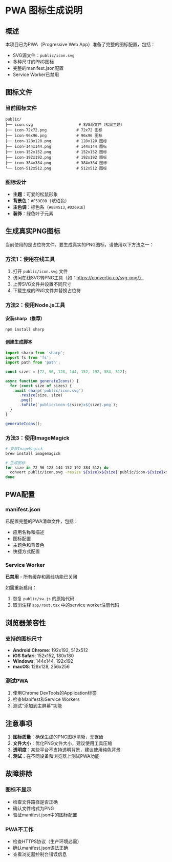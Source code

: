 # PWA 图标生成说明

## 概述

本项目已为PWA（Progressive Web App）准备了完整的图标配置，包括：

- SVG源文件：`public/icon.svg`
- 多种尺寸的PNG图标
- 完整的manifest.json配置
- Service Worker已禁用

## 图标文件

### 当前图标文件
```
public/
├── icon.svg                    # SVG源文件（松鼠主题）
├── icon-72x72.png             # 72x72 图标
├── icon-96x96.png             # 96x96 图标
├── icon-128x128.png           # 128x128 图标
├── icon-144x144.png           # 144x144 图标
├── icon-152x152.png           # 152x152 图标
├── icon-192x192.png           # 192x192 图标
├── icon-384x384.png           # 384x384 图标
└── icon-512x512.png           # 512x512 图标
```

### 图标设计
- **主题**：可爱的松鼠形象
- **背景色**：`#F59E0B`（琥珀色）
- **主色调**：棕色系（`#8B4513`, `#D2691E`）
- **装饰**：绿色叶子元素

## 生成真实PNG图标

当前使用的是占位符文件。要生成真实的PNG图标，请使用以下方法之一：

### 方法1：使用在线工具
1. 打开 `public/icon.svg` 文件
2. 访问在线SVG转PNG工具（如：https://convertio.co/svg-png/）
3. 上传SVG文件并设置不同尺寸
4. 下载生成的PNG文件并替换占位符

### 方法2：使用Node.js工具

#### 安装sharp（推荐）
```bash
npm install sharp
```

#### 创建生成脚本
```javascript
import sharp from 'sharp';
import fs from 'fs';
import path from 'path';

const sizes = [72, 96, 128, 144, 152, 192, 384, 512];

async function generateIcons() {
  for (const size of sizes) {
    await sharp('public/icon.svg')
      .resize(size, size)
      .png()
      .toFile(`public/icon-${size}x${size}.png`);
  }
}

generateIcons();
```

### 方法3：使用ImageMagick
```bash
# 安装ImageMagick
brew install imagemagick

# 生成图标
for size in 72 96 128 144 152 192 384 512; do
  convert public/icon.svg -resize ${size}x${size} public/icon-${size}x${size}.png
done
```

## PWA配置

### manifest.json
已配置完整的PWA清单文件，包括：
- 应用名称和描述
- 图标配置
- 主题色和背景色
- 快捷方式配置

### Service Worker
**已禁用** - 所有缓存和离线功能已关闭

如需重新启用：
1. 恢复 `public/sw.js` 的原始代码
2. 取消注释 `app/root.tsx` 中的service worker注册代码

## 浏览器兼容性

### 支持的图标尺寸
- **Android Chrome**: 192x192, 512x512
- **iOS Safari**: 152x152, 180x180
- **Windows**: 144x144, 192x192
- **macOS**: 128x128, 256x256

### 测试PWA
1. 使用Chrome DevTools的Application标签
2. 检查Manifest和Service Workers
3. 测试"添加到主屏幕"功能

## 注意事项

1. **图标质量**：确保生成的PNG图标清晰，无锯齿
2. **文件大小**：优化PNG文件大小，建议使用工具压缩
3. **透明度**：某些平台不支持透明背景，建议使用纯色背景
4. **测试**：在不同设备和浏览器上测试PWA功能

## 故障排除

### 图标不显示
- 检查文件路径是否正确
- 确认文件格式为PNG
- 验证manifest.json中的图标配置

### PWA不工作
- 检查HTTPS协议（生产环境必需）
- 确认manifest.json语法正确
- 查看浏览器控制台错误信息
